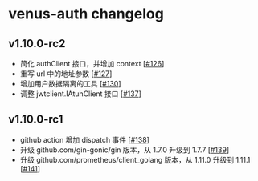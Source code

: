 # venus-auth changelog

## v1.10.0-rc2

* 简化 authClient 接口，并增加 context [[#126](https://github.com/filecoin-project/venus-auth/pull/126)]
* 重写 url 中的地址参数 [[#127](https://github.com/filecoin-project/venus-auth/pull/127)]
* 增加用户数据隔离的工具 [[#130](https://github.com/filecoin-project/venus-auth/pull/130)]
* 调整 jwtclient.IAtuhClient 接口 [[#137](https://github.com/filecoin-project/venus-auth/pull/137)]

## v1.10.0-rc1

* github action 增加 dispatch 事件 [[#138](https://github.com/filecoin-project/venus-auth/pull/138)]
* 升级 github.com/gin-gonic/gin 版本，从 1.7.0 升级到 1.7.7 [[#139](https://github.com/filecoin-project/venus-auth/pull/139)]
* 升级 github.com/prometheus/client_golang 版本，从 1.11.0 升级到 1.11.1 [[#141](https://github.com/filecoin-project/venus-auth/pull/141)]

